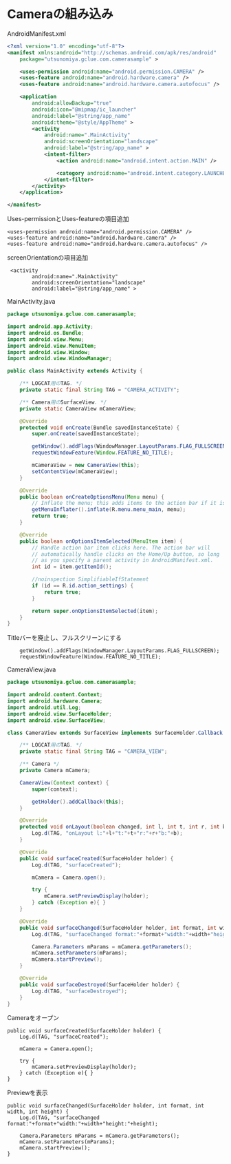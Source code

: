 # Cameraの組み込み

AndroidManifest.xml
```xml
<?xml version="1.0" encoding="utf-8"?>
<manifest xmlns:android="http://schemas.android.com/apk/res/android"
    package="utsunomiya.gclue.com.camerasample" >

    <uses-permission android:name="android.permission.CAMERA" />
    <uses-feature android:name="android.hardware.camera" />
    <uses-feature android:name="android.hardware.camera.autofocus" />

    <application
        android:allowBackup="true"
        android:icon="@mipmap/ic_launcher"
        android:label="@string/app_name"
        android:theme="@style/AppTheme" >
        <activity
            android:name=".MainActivity"
            android:screenOrientation="landscape"
            android:label="@string/app_name" >
            <intent-filter>
                <action android:name="android.intent.action.MAIN" />

                <category android:name="android.intent.category.LAUNCHER" />
            </intent-filter>
        </activity>
    </application>

</manifest>

```

Uses-permissionとUses-featureの項目追加

    <uses-permission android:name="android.permission.CAMERA" />
    <uses-feature android:name="android.hardware.camera" />
    <uses-feature android:name="android.hardware.camera.autofocus" />
    
screenOrientationの項目追加

     <activity
            android:name=".MainActivity"
            android:screenOrientation="landscape"
            android:label="@string/app_name" >


MainActivity.java
```java
package utsunomiya.gclue.com.camerasample;

import android.app.Activity;
import android.os.Bundle;
import android.view.Menu;
import android.view.MenuItem;
import android.view.Window;
import android.view.WindowManager;

public class MainActivity extends Activity {

    /** LOGCAT用のTAG. */
    private static final String TAG = "CAMERA_ACTIVITY";

    /** Camera用のSurfaceView. */
    private static CameraView mCameraView;

    @Override
    protected void onCreate(Bundle savedInstanceState) {
        super.onCreate(savedInstanceState);

        getWindow().addFlags(WindowManager.LayoutParams.FLAG_FULLSCREEN);
        requestWindowFeature(Window.FEATURE_NO_TITLE);

        mCameraView = new CameraView(this);
        setContentView(mCameraView);
    }

    @Override
    public boolean onCreateOptionsMenu(Menu menu) {
        // Inflate the menu; this adds items to the action bar if it is present.
        getMenuInflater().inflate(R.menu.menu_main, menu);
        return true;
    }

    @Override
    public boolean onOptionsItemSelected(MenuItem item) {
        // Handle action bar item clicks here. The action bar will
        // automatically handle clicks on the Home/Up button, so long
        // as you specify a parent activity in AndroidManifest.xml.
        int id = item.getItemId();

        //noinspection SimplifiableIfStatement
        if (id == R.id.action_settings) {
            return true;
        }

        return super.onOptionsItemSelected(item);
    }
}

```


Titleバーを廃止し、フルスクリーンにする

        getWindow().addFlags(WindowManager.LayoutParams.FLAG_FULLSCREEN);
        requestWindowFeature(Window.FEATURE_NO_TITLE);


CameraView.java
```java
package utsunomiya.gclue.com.camerasample;

import android.content.Context;
import android.hardware.Camera;
import android.util.Log;
import android.view.SurfaceHolder;
import android.view.SurfaceView;

class CameraView extends SurfaceView implements SurfaceHolder.Callback {

    /** LOGCAT用のTAG. */
    private static final String TAG = "CAMERA_VIEW";

    /** Camera */
    private Camera mCamera;

    CameraView(Context context) {
        super(context);

        getHolder().addCallback(this);
    }

    @Override
    protected void onLayout(boolean changed, int l, int t, int r, int b) {
        Log.d(TAG, "onLayout l:"+l+"t:"+t+"r:"+r+"b:"+b);
    }

    @Override
    public void surfaceCreated(SurfaceHolder holder) {
        Log.d(TAG, "surfaceCreated");

        mCamera = Camera.open();

        try {
            mCamera.setPreviewDisplay(holder);
        } catch (Exception e){ }
    }

    @Override
    public void surfaceChanged(SurfaceHolder holder, int format, int width, int height) {
        Log.d(TAG, "surfaceChanged format:"+format+"width:"+width+"height:"+height);

        Camera.Parameters mParams = mCamera.getParameters();
        mCamera.setParameters(mParams);
        mCamera.startPreview();
    }

    @Override
    public void surfaceDestroyed(SurfaceHolder holder) {
        Log.d(TAG, "surfaceDestroyed");
    }
}
```

Cameraをオープン

    public void surfaceCreated(SurfaceHolder holder) {
        Log.d(TAG, "surfaceCreated");

        mCamera = Camera.open();

        try {
            mCamera.setPreviewDisplay(holder);
        } catch (Exception e){ }
    }

Previewを表示

    public void surfaceChanged(SurfaceHolder holder, int format, int width, int height) {
        Log.d(TAG, "surfaceChanged format:"+format+"width:"+width+"height:"+height);

        Camera.Parameters mParams = mCamera.getParameters();
        mCamera.setParameters(mParams);
        mCamera.startPreview();
    }